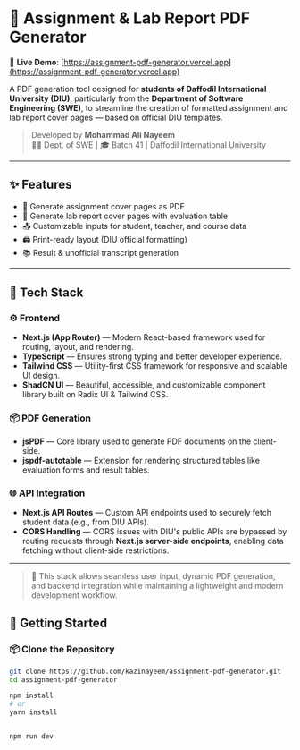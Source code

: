 # 📄 Assignment & Lab Report PDF Generator

🔗 **Live Demo**: [https://assignment-pdf-generator.vercel.app](https://assignment-pdf-generator.vercel.app)

A PDF generation tool designed for **students of Daffodil International University (DIU)**, particularly from the **Department of Software Engineering (SWE)**, to streamline the creation of formatted assignment and lab report cover pages — based on official DIU templates.

> Developed by **Mohammad Ali Nayeem**  
> 🧑‍🎓 Dept. of SWE | 🎓 Batch 41 | Daffodil International University

---

## ✨ Features

- 📝 Generate assignment cover pages as PDF
- 🧪 Generate lab report cover pages with evaluation table
- 📤 Customizable inputs for student, teacher, and course data
- 🖨️ Print-ready layout (DIU official formatting)
- 📚 Result & unofficial transcript generation

---

## 🧰 Tech Stack

### ⚙️ Frontend

- **Next.js (App Router)** — Modern React-based framework used for routing, layout, and rendering.
- **TypeScript** — Ensures strong typing and better developer experience.
- **Tailwind CSS** — Utility-first CSS framework for responsive and scalable UI design.
- **ShadCN UI** — Beautiful, accessible, and customizable component library built on Radix UI & Tailwind CSS.

### 📦 PDF Generation

- **jsPDF** — Core library used to generate PDF documents on the client-side.
- **jspdf-autotable** — Extension for rendering structured tables like evaluation forms and result tables.

### 🌐 API Integration

- **Next.js API Routes** — Custom API endpoints used to securely fetch student data (e.g., from DIU APIs).
- **CORS Handling** — CORS issues with DIU's public APIs are bypassed by routing requests through **Next.js server-side endpoints**, enabling data fetching without client-side restrictions.

---

> 🧠 This stack allows seamless user input, dynamic PDF generation, and backend integration while maintaining a lightweight and modern development workflow.

## 🚀 Getting Started

### 📦 Clone the Repository

```bash
git clone https://github.com/kazinayeem/assignment-pdf-generator.git
cd assignment-pdf-generator

npm install
# or
yarn install


npm run dev

```
